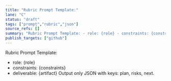 ```yaml
---
title: "Rubric Prompt Template:"
lane: "C"
status: "draft"
tags: ["prompt","rubric","json"]
source_refs: []
summary: "Rubric Prompt Template: - role: {role} - constraints: {constraints} - deliverable: {artifact} Output only JSON with keys: plan, risks, next."
publish_targets: ["github"]
---
```

Rubric Prompt Template:
- role: {role}
- constraints: {constraints}
- deliverable: {artifact}
Output only JSON with keys: plan, risks, next.
